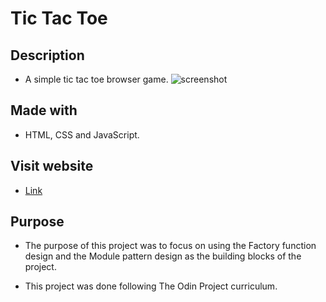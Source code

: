 # Tic Tac Toe

## Description
* A simple tic tac toe browser game.
![screenshot](https://imgur.com/a/OOUeZ4v)

## Made with
* HTML, CSS and JavaScript.

## Visit website
* [Link](https://jovan-nsty.github.io/tic-tac-toe/)

## Purpose
* The purpose of this project was to focus on using the Factory function design and the Module pattern design as the building blocks of the project.

* This project was done following The Odin Project curriculum.